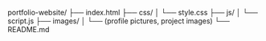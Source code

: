 portfolio-website/
├── index.html
├── css/
│   └── style.css
├── js/
│   └── script.js
├── images/
│   └── (profile pictures, project images)
└── README.md
